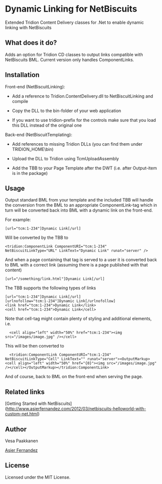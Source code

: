 Dynamic Linking for NetBiscuits
=========

Extended Tridion Content Delivery classes for .Net to enable dynamic linking with NetBiscuits

What does it do?
----------------

Adds an option for Tridion CD classes to output links compatible with NetBiscuits BML. Current version only handles ComponentLinks.

Installation
------------

Front-end (NetBiscuitLinking):

- Add a reference to Tridion.ContentDelivery.dll to NetBiscuitLinking and compile

- Copy the DLL to the bin-folder of your web application

- If you want to use tridion-prefix for the controls make sure that you load this DLL instead of the original one

Back-end (NetBiscuitTemplating):

- Add references to missing Tridion DLLs (you can find them under TRIDION_HOME\bin)

- Upload the DLL to Tridion using TcmUploadAssembly

- Add the TBB to your Page Template after the DWT (i.e. after Output-item is in the package)

Usage
-----

Output standard BML from your template and the included TBB will handle the conversion from the BML to an appropriate ComponentLink-tag which in turn will be converted back into BML with a dynamic link on the front-end.

For example:

	[url="tcm:1-234"]Dynamic Link[/url]

Will be converted by the TBB to
	
	<tridion:ComponentLink ComponentURI="tcm:1-234" NetBiscuitLinkType="URL" LinkText="Dynamic Link" runat="server" />

And when a page containing that tag is served to a user it is converted back to BML with a correct link (assuming there is a page published with that content)

	[url="/something/link.html"]Dynamic Link[/url]

The TBB supports the following types of links

	[url="tcm:1-234"]Dynamic Link[/url]
	[urlnofollow="tcm:1-234"]Dynamic Link[/urlnofollow]
	<link href="tcm:1-234">Dynamic Link</link>
	<cell href="tcm:1-234">Dynamic Link</cell>

Note that cell-tag might contain plenty of styling and additional elements, i.e.

      <cell align="left" width="50%" href="tcm:1-234"><img src="/images/image.jpg" /></cell>

This will be then converted to

      <tridion:ComponentLink ComponentURI="tcm:1-234" NetBiscuitLinkType="Cell" LinkText="" runat="server"><OutputMarkup><cell align="left" width="50%" href="{0}"><img src="/images/image.jpg" /></cell></OutputMarkup></tridion:ComponentLink>

And of course, back to BML on the front-end when serving the page.
    
Related links
-------------

[Getting Started with NetBiscuits] (http://www.asierfernandez.com/2012/03/netbiscuits-helloworld-with-custom-net.html)

Author
-------

Vesa Paakkanen

[Asier Fernandez](http://www.asierfernandez.com/)

License
-------

Licensed under the MIT License.